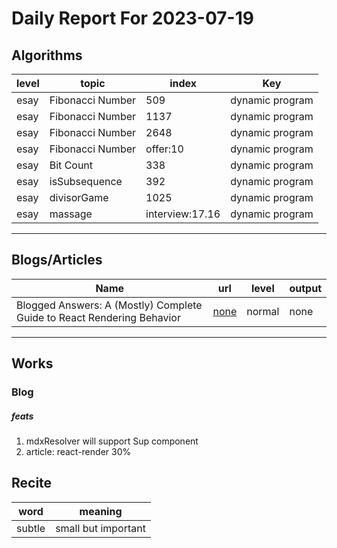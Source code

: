 # Daily Report For 2023-07-19

## Algorithms

| level | topic            | index           | Key             |
| ----- | ---------------- | --------------- | --------------- |
| esay  | Fibonacci Number | 509             | dynamic program |
| esay  | Fibonacci Number | 1137            | dynamic program |
| esay  | Fibonacci Number | 2648            | dynamic program |
| esay  | Fibonacci Number | offer:10        | dynamic program |
| esay  | Bit Count        | 338             | dynamic program |
| esay  | isSubsequence    | 392             | dynamic program |
| esay  | divisorGame      | 1025            | dynamic program |
| esay  | massage          | interview:17.16 | dynamic program |

---

## Blogs/Articles

| Name                                                                   | url                                                                                                                    | level  | output |
| ---------------------------------------------------------------------- | ---------------------------------------------------------------------------------------------------------------------- | ------ | ------ |
| Blogged Answers: A (Mostly) Complete Guide to React Rendering Behavior | [none](https://blog.isquaredsoftware.com/2020/05/blogged-answers-a-mostly-complete-guide-to-react-rendering-behavior/) | normal | none   |

---

## Works

### Blog

##### feats
1. mdxResolver will support Sup component
2. article: react-render 30%

## Recite

| word   | meaning             |
| ------ | ------------------- |
| subtle | small but important |